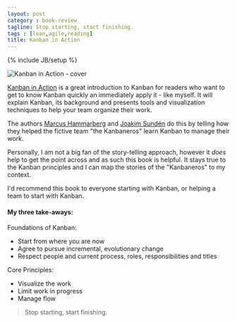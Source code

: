```yaml
---
layout: post
category : book-review
tagline: Stop starting, start finishing.
tags : [lean,agile,reading]
title: Kanban in Action
---
```

{% include JB/setup %}

<img src="http://my.safaribooksonline.com/static/201512-8032-informit/images/9781617291050/9781617291050_s.jpg" 
     alt="Kanban in Action - cover"
     class="pull-right">

[Kanban in Action][safari-books] is a great introduction to Kanban for readers who want to get to know Kanban quickly an immediately apply it - like myself. It will explain Kanban, its background and presents tools and visualization techniques to help your team organize their work.

The authors [Marcus Hammarberg] and [Joakim Sundén] do this by telling how they helped the fictive team "the Kanbaneros" learn Kanban to manage their work.

Personally, I am not a big fan of the story-telling approach, however it *does* help to get the point across and as such this book is helpful. It stays true to the Kanban principles and I can map the stories of the "Kanbaneros" to my context.

I'd recommend this book to everyone starting with Kanban, or helping a team to start with Kanban.

#### My three take-aways:

Foundations of Kanban:

 * Start from where you are now
 * Agree to pursue incremental, evolutionary change
 * Respect people and current process, roles, responsibilities and titles

Core Principles:

 * Visualize the work
 * Limit work in progress
 * Manage flow

> Stop starting, start finishing.


  [safari-books]: http://my.safaribooksonline.com/book/software-engineering-and-development/agile-development/9781617291050
  [Marcus Hammarberg]: http://www.marcusoft.net/
  [Joakim Sundén]: http://joakimsunden.com/
